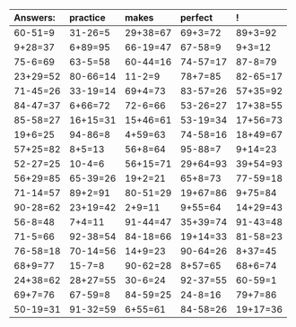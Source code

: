 | Answers: | practice | makes | perfect | ! |
| :--- | :--- | :--- | :--- | :--- |
| 60-51=9 | 31-26=5 | 29+38=67 | 69+3=72 | 89+3=92 | 
| 9+28=37 | 6+89=95 | 66-19=47 | 67-58=9 | 9+3=12 | 
| 75-6=69 | 63-5=58 | 60-44=16 | 74-57=17 | 87-8=79 | 
| 23+29=52 | 80-66=14 | 11-2=9 | 78+7=85 | 82-65=17 | 
| 71-45=26 | 33-19=14 | 69+4=73 | 83-57=26 | 57+35=92 | 
| 84-47=37 | 6+66=72 | 72-6=66 | 53-26=27 | 17+38=55 | 
| 85-58=27 | 16+15=31 | 15+46=61 | 53-19=34 | 17+56=73 | 
| 19+6=25 | 94-86=8 | 4+59=63 | 74-58=16 | 18+49=67 | 
| 57+25=82 | 8+5=13 | 56+8=64 | 95-88=7 | 9+14=23 | 
| 52-27=25 | 10-4=6 | 56+15=71 | 29+64=93 | 39+54=93 | 
| 56+29=85 | 65-39=26 | 19+2=21 | 65+8=73 | 77-59=18 | 
| 71-14=57 | 89+2=91 | 80-51=29 | 19+67=86 | 9+75=84 | 
| 90-28=62 | 23+19=42 | 2+9=11 | 9+55=64 | 14+29=43 | 
| 56-8=48 | 7+4=11 | 91-44=47 | 35+39=74 | 91-43=48 | 
| 71-5=66 | 92-38=54 | 84-18=66 | 19+14=33 | 81-58=23 | 
| 76-58=18 | 70-14=56 | 14+9=23 | 90-64=26 | 8+37=45 | 
| 68+9=77 | 15-7=8 | 90-62=28 | 8+57=65 | 68+6=74 | 
| 24+38=62 | 28+27=55 | 30-6=24 | 92-37=55 | 60-59=1 | 
| 69+7=76 | 67-59=8 | 84-59=25 | 24-8=16 | 79+7=86 | 
| 50-19=31 | 91-32=59 | 6+55=61 | 84-58=26 | 19+17=36 | 

